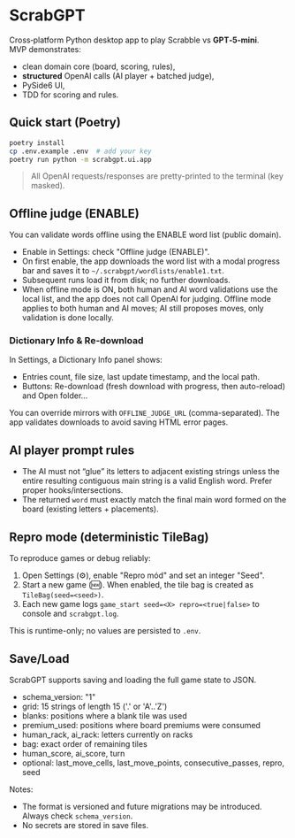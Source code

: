 
# ScrabGPT

Cross‑platform Python desktop app to play Scrabble vs **GPT‑5‑mini**.  
MVP demonstrates:
- clean domain core (board, scoring, rules),
- **structured** OpenAI calls (AI player + batched judge),
- PySide6 UI,
- TDD for scoring and rules.

## Quick start (Poetry)
```bash
poetry install
cp .env.example .env  # add your key
poetry run python -m scrabgpt.ui.app
```

> All OpenAI requests/responses are pretty-printed to the terminal (key masked).

## Offline judge (ENABLE)

You can validate words offline using the ENABLE word list (public domain).

- Enable in Settings: check "Offline judge (ENABLE)".
- On first enable, the app downloads the word list with a modal progress bar and saves it to `~/.scrabgpt/wordlists/enable1.txt`.
- Subsequent runs load it from disk; no further downloads.
- When offline mode is ON, both human and AI word validations use the local list, and the app does not call OpenAI for judging.
  Offline mode applies to both human and AI moves; AI still proposes moves, only validation is done locally.

### Dictionary Info & Re-download

In Settings, a Dictionary Info panel shows:
- Entries count, file size, last update timestamp, and the local path.
- Buttons: Re-download (fresh download with progress, then auto-reload) and Open folder…

You can override mirrors with `OFFLINE_JUDGE_URL` (comma-separated). The app validates downloads to avoid saving HTML error pages.

## AI player prompt rules

- The AI must not “glue” its letters to adjacent existing strings unless the entire resulting contiguous main string is a valid English word. Prefer proper hooks/intersections.
- The returned `word` must exactly match the final main word formed on the board (existing letters + placements).

## Repro mode (deterministic TileBag)

To reproduce games or debug reliably:

1. Open Settings (⚙️), enable "Repro mód" and set an integer "Seed".
2. Start a new game (🆕). When enabled, the tile bag is created as `TileBag(seed=<seed>)`.
3. Each new game logs `game_start seed=<X> repro=<true|false>` to console and `scrabgpt.log`.

This is runtime-only; no values are persisted to `.env`.

## Save/Load

ScrabGPT supports saving and loading the full game state to JSON.

- schema_version: "1"
- grid: 15 strings of length 15 ('.' or 'A'..'Z')
- blanks: positions where a blank tile was used
- premium_used: positions where board premiums were consumed
- human_rack, ai_rack: letters currently on racks
- bag: exact order of remaining tiles
- human_score, ai_score, turn
- optional: last_move_cells, last_move_points, consecutive_passes, repro, seed

Notes:
- The format is versioned and future migrations may be introduced. Always check `schema_version`.
- No secrets are stored in save files.
